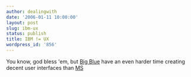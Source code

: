 ```yaml
---
author: dealingwith
date: '2006-01-11 10:00:00'
layout: post
slug: ibm-ux
status: publish
title: IBM != UX
wordpress_id: '856'
---
```


You know, god bless 'em, but [Big Blue][1] have an even harder time creating
decent user interfaces than [MS][2]

   [1]: http://www.ibm.com

   [2]: http://www.microsoft.com

